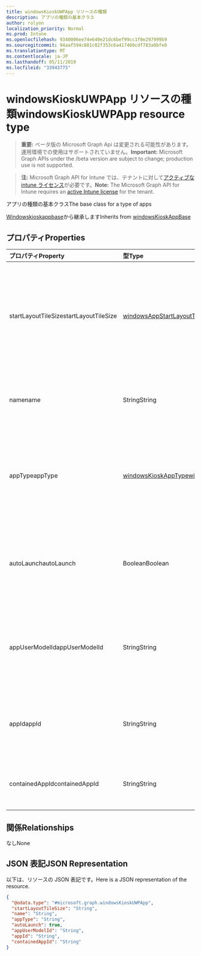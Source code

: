 ```yaml
---
title: windowsKioskUWPApp リソースの種類
description: アプリの種類の基本クラス
author: rolyon
localization_priority: Normal
ms.prod: Intune
ms.openlocfilehash: 9340006ee74e640e21dc6bef99cc1f0e297999b9
ms.sourcegitcommit: 94aaf594c881c02f353c6a417460cdf783a0bfe0
ms.translationtype: MT
ms.contentlocale: ja-JP
ms.lasthandoff: 05/11/2019
ms.locfileid: "33943775"
---
```

# <a name="windowskioskuwpapp-resource-type"></a><span data-ttu-id="672da-103">windowsKioskUWPApp リソースの種類</span><span class="sxs-lookup"><span data-stu-id="672da-103">windowsKioskUWPApp resource type</span></span>

> <span data-ttu-id="672da-104">**重要:** ベータ版の Microsoft Graph Api は変更される可能性があります。運用環境での使用はサポートされていません。</span><span class="sxs-lookup"><span data-stu-id="672da-104">**Important:** Microsoft Graph APIs under the /beta version are subject to change; production use is not supported.</span></span>

> <span data-ttu-id="672da-105">**注:** Microsoft Graph API for Intune では、テナントに対して[アクティブな intune ライセンス](https://go.microsoft.com/fwlink/?linkid=839381)が必要です。</span><span class="sxs-lookup"><span data-stu-id="672da-105">**Note:** The Microsoft Graph API for Intune requires an [active Intune license](https://go.microsoft.com/fwlink/?linkid=839381) for the tenant.</span></span>

<span data-ttu-id="672da-106">アプリの種類の基本クラス</span><span class="sxs-lookup"><span data-stu-id="672da-106">The base class for a type of apps</span></span>


<span data-ttu-id="672da-107">[Windowskioskappbase](../resources/intune-deviceconfig-windowskioskappbase.md)から継承します</span><span class="sxs-lookup"><span data-stu-id="672da-107">Inherits from [windowsKioskAppBase](../resources/intune-deviceconfig-windowskioskappbase.md)</span></span>

## <a name="properties"></a><span data-ttu-id="672da-108">プロパティ</span><span class="sxs-lookup"><span data-stu-id="672da-108">Properties</span></span>
|<span data-ttu-id="672da-109">プロパティ</span><span class="sxs-lookup"><span data-stu-id="672da-109">Property</span></span>|<span data-ttu-id="672da-110">型</span><span class="sxs-lookup"><span data-stu-id="672da-110">Type</span></span>|<span data-ttu-id="672da-111">説明</span><span class="sxs-lookup"><span data-stu-id="672da-111">Description</span></span>|
|:---|:---|:---|
|<span data-ttu-id="672da-112">startLayoutTileSize</span><span class="sxs-lookup"><span data-stu-id="672da-112">startLayoutTileSize</span></span>|[<span data-ttu-id="672da-113">windowsAppStartLayoutTileSize</span><span class="sxs-lookup"><span data-stu-id="672da-113">windowsAppStartLayoutTileSize</span></span>](../resources/intune-deviceconfig-windowsappstartlayouttilesize.md)|<span data-ttu-id="672da-114">[Windowskioskappbase](../resources/intune-deviceconfig-windowskioskappbase.md)から継承された開始レイアウトのアプリタイルサイズ。</span><span class="sxs-lookup"><span data-stu-id="672da-114">The app tile size for the start layout Inherited from [windowsKioskAppBase](../resources/intune-deviceconfig-windowskioskappbase.md).</span></span> <span data-ttu-id="672da-115">可能な値は、`hidden`、`small`、`medium`、`wide`、`large` です。</span><span class="sxs-lookup"><span data-stu-id="672da-115">Possible values are: `hidden`, `small`, `medium`, `wide`, `large`.</span></span>|
|<span data-ttu-id="672da-116">name</span><span class="sxs-lookup"><span data-stu-id="672da-116">name</span></span>|<span data-ttu-id="672da-117">String</span><span class="sxs-lookup"><span data-stu-id="672da-117">String</span></span>|<span data-ttu-id="672da-118">[Windowskioskappbase](../resources/intune-deviceconfig-windowskioskappbase.md)から継承されたアプリのフレンドリ名を表します。</span><span class="sxs-lookup"><span data-stu-id="672da-118">Represents the friendly name of an app Inherited from [windowsKioskAppBase](../resources/intune-deviceconfig-windowskioskappbase.md)</span></span>|
|<span data-ttu-id="672da-119">appType</span><span class="sxs-lookup"><span data-stu-id="672da-119">appType</span></span>|[<span data-ttu-id="672da-120">windowsKioskAppType</span><span class="sxs-lookup"><span data-stu-id="672da-120">windowsKioskAppType</span></span>](../resources/intune-deviceconfig-windowskioskapptype.md)|<span data-ttu-id="672da-121">[Windowskioskappbase](../resources/intune-deviceconfig-windowskioskappbase.md)から継承されるアプリの種類。</span><span class="sxs-lookup"><span data-stu-id="672da-121">The app type Inherited from [windowsKioskAppBase](../resources/intune-deviceconfig-windowskioskappbase.md).</span></span> <span data-ttu-id="672da-122">使用可能な値は、`unknown`、`store`、`desktop`、`aumId` です。</span><span class="sxs-lookup"><span data-stu-id="672da-122">Possible values are: `unknown`, `store`, `desktop`, `aumId`.</span></span>|
|<span data-ttu-id="672da-123">autoLaunch</span><span class="sxs-lookup"><span data-stu-id="672da-123">autoLaunch</span></span>|<span data-ttu-id="672da-124">Boolean</span><span class="sxs-lookup"><span data-stu-id="672da-124">Boolean</span></span>|<span data-ttu-id="672da-125">[Windowskioskappbase](../resources/intune-deviceconfig-windowskioskappbase.md)から継承されたマルチアプリキオスクモードでアプリを自動起動することを許可します。</span><span class="sxs-lookup"><span data-stu-id="672da-125">Allow the app to be auto-launched in multi-app kiosk mode Inherited from [windowsKioskAppBase](../resources/intune-deviceconfig-windowskioskappbase.md)</span></span>|
|<span data-ttu-id="672da-126">appUserModelId</span><span class="sxs-lookup"><span data-stu-id="672da-126">appUserModelId</span></span>|<span data-ttu-id="672da-127">String</span><span class="sxs-lookup"><span data-stu-id="672da-127">String</span></span>|<span data-ttu-id="672da-128">これは、キオスクモードでの使用が可能になる唯一のアプリケーションユーザーモデル ID (AUMID) です。</span><span class="sxs-lookup"><span data-stu-id="672da-128">This is the only Application User Model ID (AUMID) that will be available to launch use while in Kiosk Mode</span></span>|
|<span data-ttu-id="672da-129">appId</span><span class="sxs-lookup"><span data-stu-id="672da-129">appId</span></span>|<span data-ttu-id="672da-130">String</span><span class="sxs-lookup"><span data-stu-id="672da-130">String</span></span>|<span data-ttu-id="672da-131">これは、キオスクの構成と同じ割り当てに移行する Intune アプリを参照します。</span><span class="sxs-lookup"><span data-stu-id="672da-131">This references an Intune App that will be target to the same assignments as Kiosk configuration</span></span>|
|<span data-ttu-id="672da-132">containedAppId</span><span class="sxs-lookup"><span data-stu-id="672da-132">containedAppId</span></span>|<span data-ttu-id="672da-133">String</span><span class="sxs-lookup"><span data-stu-id="672da-133">String</span></span>|<span data-ttu-id="672da-134">これは、Intune アプリからの含まれているアプリを参照します。</span><span class="sxs-lookup"><span data-stu-id="672da-134">This references an contained App from an Intune App</span></span>|

## <a name="relationships"></a><span data-ttu-id="672da-135">関係</span><span class="sxs-lookup"><span data-stu-id="672da-135">Relationships</span></span>
<span data-ttu-id="672da-136">なし</span><span class="sxs-lookup"><span data-stu-id="672da-136">None</span></span>

## <a name="json-representation"></a><span data-ttu-id="672da-137">JSON 表記</span><span class="sxs-lookup"><span data-stu-id="672da-137">JSON Representation</span></span>
<span data-ttu-id="672da-138">以下は、リソースの JSON 表記です。</span><span class="sxs-lookup"><span data-stu-id="672da-138">Here is a JSON representation of the resource.</span></span>
<!-- {
  "blockType": "resource",
  "@odata.type": "microsoft.graph.windowsKioskUWPApp"
}
-->
``` json
{
  "@odata.type": "#microsoft.graph.windowsKioskUWPApp",
  "startLayoutTileSize": "String",
  "name": "String",
  "appType": "String",
  "autoLaunch": true,
  "appUserModelId": "String",
  "appId": "String",
  "containedAppId": "String"
}
```





